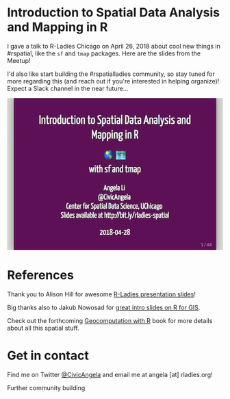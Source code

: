 # Introduction to Spatial Data Analysis and Mapping in R

I gave a talk to R-Ladies Chicago on April 26, 2018 about cool new things in #rspatial, like the `sf` and `tmap` packages. Here are the slides from the Meetup!

I'd also like start building the #rspatialladies community, so stay tuned for more regarding this (and reach out if you're interested in helping organize)! Expect a Slack channel in the near future...

[![](images/slide-title.png)](https://angela-li.github.io/slides/2018-04-26/rladies-spatial-data)

References
=================
Thank you to Alison Hill for awesome [R-Ladies presentation slides](https://github.com/rladies/resources/blob/master/xaringan-slides/how_to_use.Rmd)!

Big thanks also to Jakub Nowosad for [great intro slides on R for GIS](https://nowosad.github.io/presentations).

Check out the forthcoming [Geocomputation with R](https://geocompr.robinlovelace.net) book for more details about all this spatial stuff.

Get in contact
=================
Find me on Twitter [@CivicAngela](https://twitter.com/CivicAngela) and email me at angela [at] rladies.org!

Further community building





